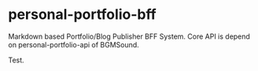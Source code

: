 # personal-portfolio-bff
Markdown based Portfolio/Blog Publisher BFF System. Core API is depend on personal-portfolio-api of BGMSound.

Test.